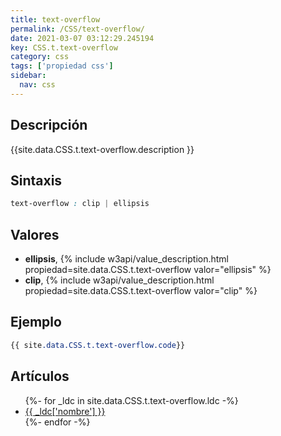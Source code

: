 ```yaml
---
title: text-overflow
permalink: /CSS/text-overflow/
date: 2021-03-07 03:12:29.245194
key: CSS.t.text-overflow
category: css
tags: ['propiedad css']
sidebar: 
  nav: css
---
```


## Descripción
{{site.data.CSS.t.text-overflow.description }}

## Sintaxis
~~~css
text-overflow : clip | ellipsis
~~~

## Valores
* **ellipsis**,  {% include w3api/value_description.html propiedad=site.data.CSS.t.text-overflow valor="ellipsis" %}
* **clip**,  {% include w3api/value_description.html propiedad=site.data.CSS.t.text-overflow valor="clip" %}

## Ejemplo
~~~css
{{ site.data.CSS.t.text-overflow.code}}
~~~

## Artículos
<ul>
{%- for _ldc in site.data.CSS.t.text-overflow.ldc -%}
   <li>
       <a href="{{_ldc['url'] }}">{{ _ldc['nombre'] }}</a>
   </li>
{%- endfor -%}
</ul>
